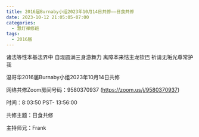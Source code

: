 ```yaml
---
title: 2016届Burnaby小组2023年10月14日共修——日食共修
date: 2023-10-12 21:05:05-07:00
categories:
  - 慧灯禅修班
tags:
  - 2016届
---
```

诸法等性本基法界中 自现圆满三身游舞力 离障本来怙主龙钦巴 祈请无垢光尊常护我

温哥华2016届Burnaby小组2023年10月14日共修

网络共修Zoom房间号码：9580370937 (https://zoom.us/j/9580370937)

时间：8:03:50 PST- 13:56:00

共修主题：日食共修				

主持师兄：Frank